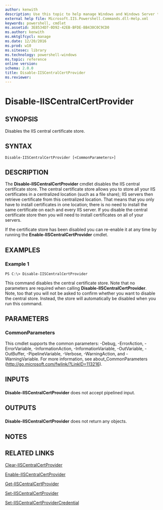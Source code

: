 ```yaml
---
author: kenwith
description: Use this topic to help manage Windows and Windows Server technologies with Windows PowerShell.
external help file: Microsoft.IIS.Powershell.Commands.dll-Help.xml
keywords: powershell, cmdlet
ms.assetid: 3E8534D7-0D92-42EB-BFDE-BB430C0C9CD0
ms.author: kenwith
ms.mktglfcycl: manage
ms.date: 12/20/2016
ms.prod: w10
ms.sitesec: library
ms.technology: powershell-windows
ms.topic: reference
online version: 
schema: 2.0.0
title: Disable-IISCentralCertProvider
ms.reviewer:
---
```


# Disable-IISCentralCertProvider

## SYNOPSIS
Disables the IIS central certificate store.

## SYNTAX

```
Disable-IISCentralCertProvider [<CommonParameters>]
```

## DESCRIPTION
The **Disable-IISCentralCertProvider** cmdlet disables the IIS central certificate store.
The central certificate store allows you to store all your IIS certificates in a centralized location (such as a file share); IIS servers then retrieve certificate from this centralized location.
That means that you only have to install certificates in one location; there is no need to install the same certificate on each and every IIS server.
If you disable the central certificate store then you will need to install certificates on all of your servers.

If the certificate store has been disabled you can re-enable it at any time by running the **Enable-IISCentralCertProvider** cmdlet.

## EXAMPLES

### Example 1
```
PS C:\> Disable-IISCentralCertProvider
```

This command disables the central certificate store.
Note that no parameters are required when calling **Disable-IISCentralCertProvider**.
Note, too that you will not be asked to confirm whether you want to disable the central store.
Instead, the store will automatically be disabled when you run this command.

## PARAMETERS

### CommonParameters
This cmdlet supports the common parameters: -Debug, -ErrorAction, -ErrorVariable, -InformationAction, -InformationVariable, -OutVariable, -OutBuffer, -PipelineVariable, -Verbose, -WarningAction, and -WarningVariable. For more information, see about_CommonParameters (http://go.microsoft.com/fwlink/?LinkID=113216).

## INPUTS

###  
**Disable-IISCentralCertProvider** does not accept pipelined input.

## OUTPUTS

###  
**Disable-IISCentralCertProvider** does not return any objects.

## NOTES

## RELATED LINKS

[Clear-IISCentralCertProvider](./Clear-IISCentralCertProvider.md)

[Enable-IISCentralCertProvider](./Enable-IISCentralCertProvider.md)

[Get-IISCentralCertProvider](./Get-IISCentralCertProvider.md)

[Set-IISCentralCertProvider](./Set-IISCentralCertProvider.md)

[Set-IISCentralCertProviderCredential](./Set-IISCentralCertProviderCredential.md)


